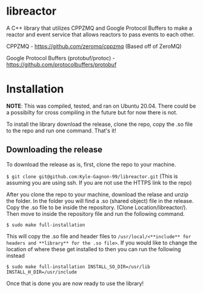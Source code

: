 # libreactor
A C++ library that utilizes CPPZMQ and Google Protocol Buffers to make a reactor and event service that allows reactors to pass events to each other.

CPPZMQ - https://github.com/zeromq/cppzmq (Based off of ZeroMQ)

Google Protocol Buffers (protobuf/protoc) - https://github.com/protocolbuffers/protobuf

# Installation
**NOTE**: This was compiled, tested, and ran on Ubuntu 20.04. There could be a possibilty for cross compiling in the future but for now there is not.
  
To install the library download the release, clone the repo, copy the .so file to the repo and run one command. That's it!

## Downloading the release
To download the release as is, first, clone the repo to your machine.
  
  ```$ git clone git@github.com:Kyle-Gagnon-99/libreactor.git```
(This is assuming you are using ssh. If you are not use the HTTPS link to the repo)
  
After you clone the repo to your machine, download the relase and unzip the folder. In the folder you will find a .so (shared object) file in the release. Copy the .so file to be inside the repository. (Clone Location/libreactor/). Then move to inside the repository file and run the following command.
  
```$ sudo make full-installation```
  
This will copy the .so file and header files to ```/usr/local/<**include** for headers and **library** for the .so file>```. If you would like to change the location of where these get installed to then you can run the following instead
  
```
$ sudo make full-installation INSTALL_SO_DIR=/usr/lib INSTALL_H_DIR=/usr/include
```
  
Once that is done you are now ready to use the library!
